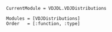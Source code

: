 ```@meta
CurrentModule = VDJDL.VDJDistributions
```
```@autodocs
Modules = [VDJDistributions]
Order   = [:function, :type]
```
